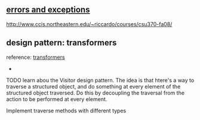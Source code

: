 ## [errors and exceptions](http://www.ccis.northeastern.edu/~riccardo/courses/csu370-fa08/lect06-errors.pdf)
http://www.ccis.northeastern.edu/~riccardo/courses/csu370-fa08/

## design pattern: transformers 


reference: [transformers](http://www.ccis.northeastern.edu/~riccardo/courses/csu370-fa08/lectXX-transformer.pdf)

-
TODO learn abou the Visitor design pattern. The idea is that htere's a way to traverse a structured object, and do something at every element of the structured object traversed. Do this by decoupling the traversal from the action to be performed at every element.

Implement traverse methods with different types 